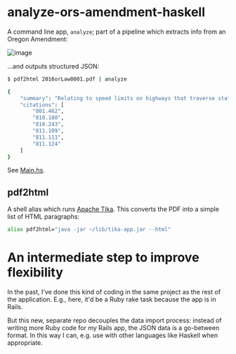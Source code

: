 # analyze-ors-amendment-haskell

A command line app, `analyze`; part of a pipeline which extracts info from an Oregon Amendment:


![image](https://raw.githubusercontent.com/dogweather/analyze-ors-amendment-haskell/master/fixtures/typical-pdf.png)

...and outputs structured JSON:

```sh
$ pdf2html 2016orLaw0001.pdf | analyze

{
    "summary": "Relating to speed limits on highways that traverse state lines; creating new provisions; amending ORS 811.111; and declaring an emergency."
    "citations": [
        "801.462",
        "810.180",
        "810.243",
        "811.109",
        "811.111",
        "811.124"
    ]
}
```

See [Main.hs](https://github.com/dogweather/analyze-ors-amendment-haskell/blob/master/analyze/src/Main.hs).

## pdf2html

A shell alias which runs [Apache Tika](https://tika.apache.org/). This converts the PDF into a simple list of HTML paragraphs:

```bash
alias pdf2html="java -jar ~/lib/tika-app.jar --html"
```


# An intermediate step to improve flexibility

In the past, I've done this kind of coding in the same project as the rest of the application. E.g., here, it'd be a Ruby rake task because the app is in Rails.

But this new, separate repo decouples the data import process: instead of writing more Ruby code for my Rails app, the JSON data is a go-between format. In this way I can, e.g. use with other languages like Haskell when appropriate.
